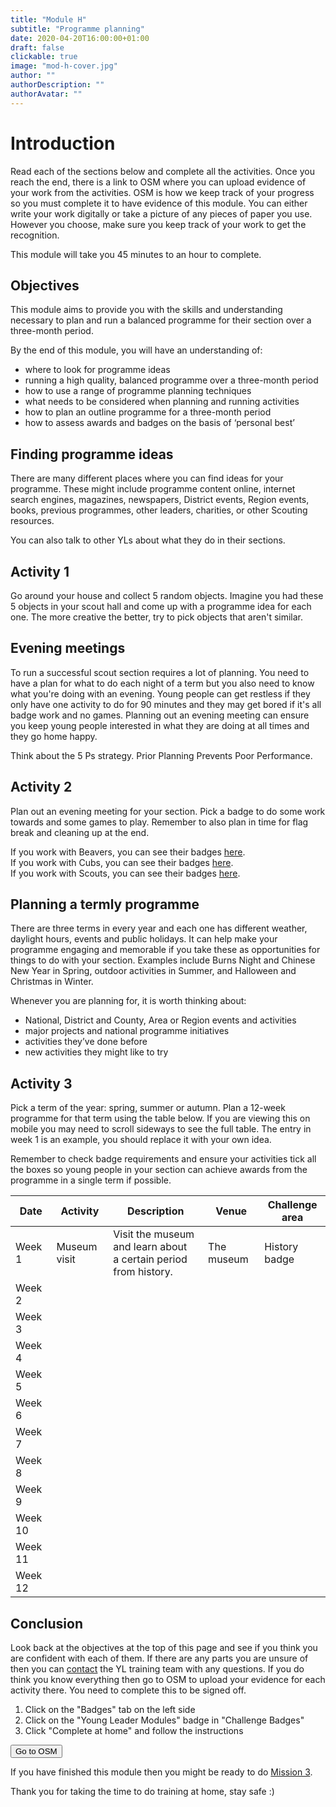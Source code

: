```yaml
---
title: "Module H"
subtitle: "Programme planning"
date: 2020-04-20T16:00:00+01:00
draft: false
clickable: true
image: "mod-h-cover.jpg"
author: ""
authorDescription: ""
authorAvatar: ""
---
```


# Introduction

Read each of the sections below and complete all the activities. Once you reach the end, there is a link to OSM where you can upload evidence of your work from the activities. OSM is how we keep track of your progress so you must complete it to have evidence of this module. You can either write your work digitally or take a picture of any pieces of paper you use. However you choose, make sure you keep track of your work to get the recognition.

This module will take you 45 minutes to an hour to complete.

## Objectives

This module aims to provide you with the skills and understanding necessary to plan and run a balanced programme for their section over a three-month period.

By the end of this module, you will have an understanding of:

- where to look for programme ideas
- running a high quality, balanced programme over a three-month period
- how to use a range of programme planning techniques
- what needs to be considered when planning and running activities
- how to plan an outline programme for a three-month period
- how to assess awards and badges on the basis of ‘personal best’

## Finding programme ideas

There are many different places where you can find ideas for your programme. These might include programme content online, internet search engines, magazines, newspapers, District events, Region events, books, previous programmes, other leaders, charities, or other Scouting resources.

You can also talk to other YLs about what they do in their sections.

## Activity 1

Go around your house and collect 5 random objects. Imagine you had these 5 objects in your scout hall and come up with a programme idea for each one. The more creative the better, try to pick objects that aren't similar.

## Evening meetings

To run a successful scout section requires a lot of planning. You need to have a plan for what to do each night of a term but you also need to know what you're doing with an evening. Young people can get restless if they only have one activity to do for 90 minutes and they may get bored if it's all badge work and no games. Planning out an evening meeting can ensure you keep young people interested in what they are doing at all times and they go home happy.

Think about the 5 Ps strategy. Prior Planning Prevents Poor Performance.

## Activity 2

Plan out an evening meeting for your section. Pick a badge to do some work towards and some games to play. Remember to also plan in time for flag break and cleaning up at the end.

If you work with Beavers, you can see their badges [here](https://www.scouts.org.uk/beavers/activity-badges/).  
If you work with Cubs, you can see their badges [here](https://www.scouts.org.uk/cubs/activity-badges/).  
If you work with Scouts, you can see their badges [here](https://www.scouts.org.uk/scouts/activity-badges/).

## Planning a termly programme

There are three terms in every year and each one has different weather, daylight hours, events and public holidays. It can help make your programme engaging and memorable if you take these as opportunities for things to do with your section. Examples include Burns Night and Chinese New Year in Spring, outdoor activities in Summer, and Halloween and Christmas in Winter.

Whenever you are planning for, it is worth thinking about:

- National, District and County, Area or Region events and activities
- major projects and national programme initiatives
- activities they’ve done before
- new activities they might like to try

## Activity 3

Pick a term of the year: spring, summer or autumn. Plan a 12-week programme for that term using the table below. If you are viewing this on mobile you may need to scroll sideways to see the full table. The entry in week 1 is an example, you should replace it with your own idea.

Remember to check badge requirements and ensure your activities tick all the boxes so young people in your section can achieve awards from the programme in a single term if possible.

| Date        | Activity      | Description           | Venue     | Challenge area   |
| ------------|---------------|-----------------------|-----------|------------------|
| Week 1 | Museum visit | Visit the museum and learn about <br>a certain period from history. | The museum | History badge |
| Week 2 |  |  |  |  |
| Week 3 |  |  |  |  |
| Week 4 |  |  |  |  |
| Week 5 |  |  |  |  |
| Week 6 |  |  |  |  |
| Week 7 |  |  |  |  |
| Week 8 |  |  |  |  |
| Week 9 |  |  |  |  |
| Week 10 |  |  |  |  |
| Week 11 |  |  |  |  |
| Week 12 |  |  |  |  |

## Conclusion

Look back at the objectives at the top of this page and see if you think you are confident with each of them. If there are any parts you are unsure of then you can [contact](/contact) the YL training team with any questions. If you do think you know everything then go to OSM to upload your evidence for each activity there. You need to complete this to be signed off.

1. Click on the "Badges" tab on the left side
2. Click on the "Young Leader Modules" badge in "Challenge Badges"
3. Click "Complete at home" and follow the instructions

<a href="https://www.onlinescoutmanager.co.uk/main.php">
 <button type="button" class="go-to-osm">Go to OSM</button>
</a>

If you have finished this module then you might be ready to do [Mission 3](/mission-3).

Thank you for taking the time to do training at home, stay safe :)
